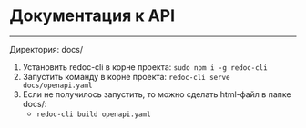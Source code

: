 # Документация к API

***

Директория: docs/

1. Установить redoc-cli в корне проекта: `sudo npm i -g redoc-cli`
2. Запустить команду в корне проекта: `redoc-cli serve docs/openapi.yaml`
3. Если не получилось запустить, то можно сделать html-файл в папке docs/:
    - `redoc-cli build openapi.yaml`